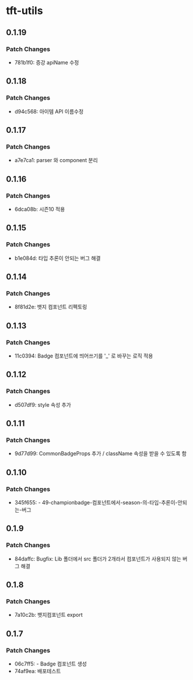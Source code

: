 # tft-utils

## 0.1.19

### Patch Changes

- 781b1f0: 증강 apiName 수정

## 0.1.18

### Patch Changes

- d94c568: 아이템 API 이름수정

## 0.1.17

### Patch Changes

- a7e7ca1: parser 와 component 분리

## 0.1.16

### Patch Changes

- 6dca08b: 시즌10 적용

## 0.1.15

### Patch Changes

- b1e084d: 타입 추론이 안되는 버그 해결

## 0.1.14

### Patch Changes

- 8f81d2e: 뱃지 컴포넌트 리펙토링

## 0.1.13

### Patch Changes

- 11c0394: Badge 컴포넌트에 띄어쓰기를 '\_' 로 바꾸는 로직 적용

## 0.1.12

### Patch Changes

- d507df9: style 속성 추가

## 0.1.11

### Patch Changes

- 9d77d99: CommonBadgeProps 추가 / className 속성을 받을 수 있도록 함

## 0.1.10

### Patch Changes

- 345f655: - 49-championbadge-컴포넌트에서-season-의-타입-추론이-안되는-버그

## 0.1.9

### Patch Changes

- 84daffc: Bugfix: Lib 폴더에서 src 폴더가 2개라서 컴포넌트가 사용되지 않는 버그 해결

## 0.1.8

### Patch Changes

- 7a10c2b: 뱃지컴포넌트 export

## 0.1.7

### Patch Changes

- 06c7ff5: - Badge 컴포넌트 생성
- 74af9ea: 배포테스트
